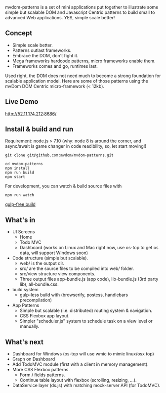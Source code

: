 mvdom-patterns is a set of mini applications put together to illustrate some simple but scalable DOM and Javascript Centric patterns to build small to advanced Web applications. YES, simple scale better!



## Concept

- Simple scale better. 
- Patterns outlast frameworks.
- Embrace the DOM, don't fight it. 
- Mega frameworks hardcode patterns, micro frameworks enable them. 
- Frameworks comes and go, runtimes last.

Used right, the DOM does not need much to become a strong foundation for scalable application model. Here are some of those patterns using the mvDom DOM Centric micro-framework (< 12kb).


## Live Demo

http://52.11.174.212:8686/


## Install & build and run

Requirement: node.js > 7.10 (why: node 8 is around the corner, and async/await is game changer in code readibility, so, let start moving!)


```
git clone git@github.com:mvdom/mvdom-patterns.git

cd mvdom-patterns
npm install
npm run build
npm start
```

For development, you can watch & build source files with

```
npm run watch
```

[gulp-free build](https://github.com/mvdom/mvdom-patterns/wiki/gulp-free)

## What's in

- UI Screens
    -  Home
    -  Todo MVC
    -  Dashboard (works on Linux and Mac right now, use os-top to get os data, will support Windows soon)
- Code structure (simple but scalable). 
    - web/ is the output dir.
    - src/ are the source files to be compiled into web/ folder.
    - src/view structure view components.
    - Three output files app-bundle.js (app code), lib-bundle.js (3rd party lib), all-bundle.css.
- build system
    - gulp-less build with (browserify, postcss, handlebars precompilation)
- App Patterns
    -  Simple but scalable (i.e. distributed) routing system & navigation.
    -  CSS Flexbox app layout.
    -  Simpler "scheduler.js" system to schedule task on a view level or manually. 

## What's next

- Dashboard for Windows (os-top will use wmic to mimic linux/osx top)
- Graph on Dashboard
- Add TodoMVC module (first with a client in memory management).
- More CSS Flexbox patterns.
    - Form / fields patterns.
    - Continue table layout with flexbox (scrolling, resizing, ...).
- DataService layer (ds.js) with matching mock-server API (for TodoMVC).
